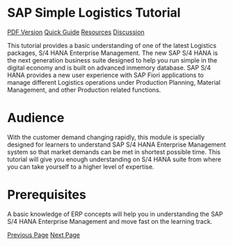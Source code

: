 # SAP Simple Logistics Tutorial
[PDF Version](../sap_simple_logistics/sap_simple_logistics_pdf_version.md)
[Quick Guide](../sap_simple_logistics/sap_simple_logistics_quick_guide.md)
[Resources](../sap_simple_logistics/sap_simple_logistics_useful_resources.md)
[Discussion](../sap_simple_logistics/sap_simple_logistics_discussion.md)

This tutorial provides a basic understanding of one of the latest Logistics packages, S/4 HANA Enterprise Management. The new SAP S/4 HANA is the next generation business suite designed to help you run simple in the digital economy and is built on advanced inmemory database. SAP S/4 HANA provides a new user experience with SAP Fiori applications to manage different Logistics operations under Production Planning, Material Management, and other Production related functions.

# Audience
With the customer demand changing rapidly, this module is specially designed for learners to understand SAP S/4 HANA Enterprise Management system so that market demands can be met in shortest possible time. This tutorial will give you enough understanding on S/4 HANA suite from where you can take yourself to a higher level of expertise.

# Prerequisites
A basic knowledge of ERP concepts will help you in understanding the SAP S/4 HANA Enterprise Management and move fast on the learning track.


[Previous Page](../sap_simple_logistics/index.md) [Next Page](../sap_simple_logistics/sap_simple_logistics_overview.md) 
